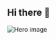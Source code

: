 ## Hi there 👋
<img src="https://github.com/user-attachments/assets/8b273a5b-3d53-4e80-a0f2-2528f98cfd57" alt="Hero image">
